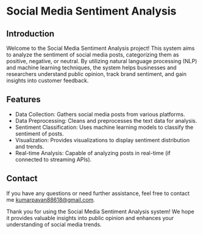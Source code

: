 # Social Media Sentiment Analysis

## Introduction

Welcome to the Social Media Sentiment Analysis project! This system aims to analyze the sentiment of social media posts, categorizing them as positive, negative, or neutral. By utilizing natural language processing (NLP) and machine learning techniques, the system helps businesses and researchers understand public opinion, track brand sentiment, and gain insights into customer feedback.

## Features

- Data Collection: Gathers social media posts from various platforms.
- Data Preprocessing: Cleans and preprocesses the text data for analysis.
- Sentiment Classification: Uses machine learning models to classify the sentiment of posts.
- Visualization: Provides visualizations to display sentiment distribution and trends.
- Real-time Analysis: Capable of analyzing posts in real-time (if connected to streaming APIs).

## Contact

If you have any questions or need further assistance, feel free to contact me kumarpavan88618@gmail.com.

Thank you for using the Social Media Sentiment Analysis system! We hope it provides valuable insights into public opinion and enhances your understanding of social media trends.
